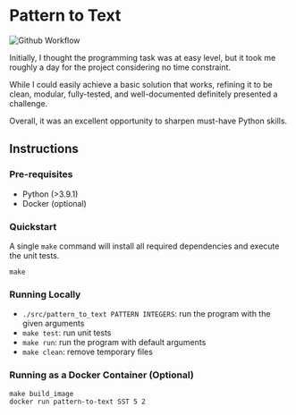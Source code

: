 # Pattern to Text

![Github Workflow](https://github.com/likair/hansen-cloud-engineer-task/actions/workflows/main.yml/badge.svg)

Initially, I thought the programming task was at easy level, but it took me roughly a day for the project considering no time constraint.

While I could easily achieve a basic solution that works, refining it to be clean, modular, fully-tested, and well-documented definitely presented a challenge.

Overall, it was an excellent opportunity to sharpen must-have Python skills.

## Instructions

### Pre-requisites

- Python (>3.9.1)
- Docker (optional)

### Quickstart

A single `make` command will install all required dependencies and execute the unit tests.

```
make
```

### Running Locally

- `./src/pattern_to_text PATTERN INTEGERS`: run the program with the given arguments
- `make test`: run unit tests
- `make run`: run the program with default arguments
- `make clean`: remove temporary files

### Running as a Docker Container (Optional)

```
make build_image
docker run pattern-to-text SST 5 2
```
